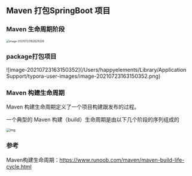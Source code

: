 

## Maven 打包SpringBoot 项目



### Maven 生命周期阶段

<img src="/Users/happyelements/Library/Application Support/typora-user-images/image-20210723162629326.png" alt="image-20210723162629326" style="zoom:50%;" />

### package打包项目

![image-20210723163150352](/Users/happyelements/Library/Application Support/typora-user-images/image-20210723163150352.png)



### Maven 构建生命周期

Maven 构建生命周期定义了一个项目构建跟发布的过程。

一个典型的 Maven 构建（build）生命周期是由以下几个阶段的序列组成的

<img src="https://www.runoob.com/wp-content/uploads/2018/09/maven-package-build-phase.png" alt="img" style="zoom:60%;" />

### 参考

Maven构建生命周期：https://www.runoob.com/maven/maven-build-life-cycle.html